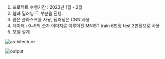 1. 프로젝트 수행기간 : 2023년 1월 - 2월 
2. 웹과 딥러닝 두 부분을 진행.
3. 웹은 플라스크를 사용, 딥러닝은 CNN 사용
4. 데이터 : 0~9의 숫자 이미지로 이루어진 MNIST train 6만장 test 3만장으로 사용
5. 모델 설계

![architecture](https://github.com/user-attachments/assets/d1a37886-325a-49e7-a54f-fe1abd8e679d)


![output](https://github.com/user-attachments/assets/f8156c0a-8271-45ab-b9ce-2a6b6e34806b)
